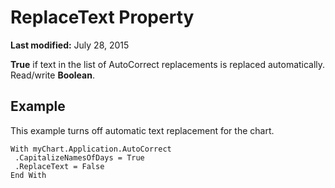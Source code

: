 
# ReplaceText Property

 **Last modified:** July 28, 2015

 **True** if text in the list of AutoCorrect replacements is replaced automatically. Read/write **Boolean**.

## Example

This example turns off automatic text replacement for the chart.


```
With myChart.Application.AutoCorrect 
 .CapitalizeNamesOfDays = True 
 .ReplaceText = False 
End With
```

